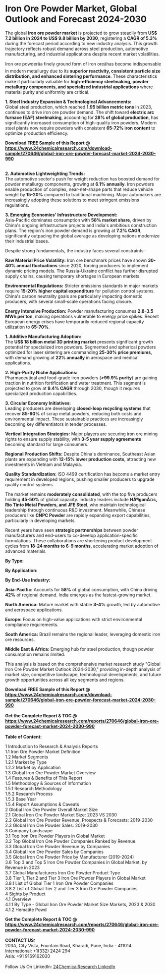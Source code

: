 <h1>Iron Ore Powder Market, Global Outlook and Forecast 2024-2030</h1><p>The global <strong>iron ore powder market</strong> is projected to grow steadily from <strong>US$ 7.2 billion in 2024 to US$ 9.8 billion by 2030</strong>, registering a <strong>CAGR of 5.3%</strong> during the forecast period according to new industry analysis. This growth trajectory reflects robust demand across steel production, automotive manufacturing, and industrial applications despite recent market volatilities.</p><p>Iron ore powderâa finely ground form of iron oreâhas become indispensable in modern metallurgy due to its <strong>superior reactivity, consistent particle size distribution, and enhanced sintering performance</strong>. These characteristics make it particularly valuable for <strong>high-efficiency steelmaking, powder metallurgy components, and specialized industrial applications</strong> where material purity and uniformity are critical.</p><p><strong>1. Steel Industry Expansion &amp; Technological Advancements:</strong><br>
Global steel production, which reached <strong>1.95 billion metric tons</strong> in 2023, continues to drive iron ore powder demand. The shift toward <strong>electric arc furnace (EAF) steelmaking</strong>, accounting for <strong>28% of global production</strong>, has significantly increased consumption of high-quality iron powders. Modern steel plants now require powders with consistent <strong>65-72% iron content</strong> to optimize production efficiency.</p><div><b>Download FREE Sample of this Report @ 
            <a href="https://www.24chemicalresearch.com/download-sample/270646/global-iron-ore-powder-forecast-market-2024-2030-990">
            https://www.24chemicalresearch.com/download-sample/270646/global-iron-ore-powder-forecast-market-2024-2030-990</a></b></div><br><p><strong>2. Automotive Lightweighting Trends:</strong><br>
The automotive sector's push for weight reduction has boosted demand for powder metallurgy components, growing at <strong>6.1% annually</strong>. Iron powders enable production of complex, near-net-shape parts that reduce vehicle weight by <strong>15-20%</strong> compared to traditional machining. Major automakers are increasingly adopting these solutions to meet stringent emissions regulations.</p><p><strong>3. Emerging Economies' Infrastructure Development:</strong><br>
Asia-Pacific dominates consumption with <strong>58% market share</strong>, driven by China's ongoing infrastructure projects and India's ambitious construction plans. The region's iron powder demand is growing at <strong>7.2% CAGR</strong>, significantly outpacing the global average as developing nations modernize their industrial bases.</p><p>Despite strong fundamentals, the industry faces several constraints:</p><p><strong>Raw Material Price Volatility:</strong> Iron ore benchmark prices have shown <strong>30-40% annual fluctuations</strong> since 2020, forcing producers to implement dynamic pricing models. The Russia-Ukraine conflict has further disrupted supply chains, causing temporary shortages in European markets.</p><p><strong>Environmental Regulations:</strong> Stricter emissions standards in major markets require <strong>15-20% higher capital expenditure</strong> for pollution control systems. China's carbon neutrality goals are particularly impacting domestic producers, with several small-scale operations facing closure.</p><p><strong>Energy Intensive Production:</strong> Powder manufacturing consumes <strong>2.8-3.5 MWh per ton</strong>, making operations vulnerable to energy price spikes. Recent European energy crises have temporarily reduced regional capacity utilization to <strong>65-70%</strong>.</p><p><strong>1. Additive Manufacturing Adoption:</strong><br>
The <strong>US$ 18 billion metal 3D printing market</strong> presents significant growth potential for specialized iron powders. Segmented and spherical powders optimized for laser sintering are commanding <strong>25-30% price premiums</strong>, with demand growing at <strong>22% annually</strong> in aerospace and medical applications.</p><p><strong>2. High-Purity Niche Applications:</strong><br>
Pharmaceutical and food-grade iron powders (<strong>&gt;99.9% purity</strong>) are gaining traction in nutrition fortification and water treatment. This segment is projected to grow at <strong>9.4% CAGR</strong> through 2030, though it requires specialized production capabilities.</p><p><strong>3. Circular Economy Initiatives:</strong><br>
Leading producers are developing <strong>closed-loop recycling systems</strong> that recover <strong>85-90%</strong> of scrap metal powders, reducing both costs and environmental impact. These sustainable practices are increasingly becoming key differentiators in tender processes.</p><p><strong>Vertical Integration Strategies:</strong> Major players are securing iron ore mining rights to ensure supply stability, with <strong>3-5 year supply agreements</strong> becoming standard for large consumers.</p><p><strong>Regional Production Shifts:</strong> Despite China's dominance, Southeast Asian plants are expanding with <strong>12-15% lower production costs</strong>, attracting new investments in Vietnam and Malaysia.</p><p><strong>Quality Standardization:</strong> ISO 4499 certification has become a market entry requirement in developed regions, pushing smaller producers to upgrade quality control systems.</p><p>The market remains <strong>moderately consolidated</strong>, with the top five producers holding <strong>45-50%</strong> of global capacity. Industry leaders include <strong>HÃ¶ganÃ¤s, Rio Tinto Metal Powders, and JFE Steel</strong>, who maintain technological leadership through continuous R&amp;D investment. Meanwhile, Chinese producers like <strong>CNPC Powder</strong> are rapidly expanding export capabilities, particularly in developing markets.</p><p>Recent years have seen <strong>strategic partnerships</strong> between powder manufacturers and end-users to co-develop application-specific formulations. These collaborations are shortening product development cycles from <strong>18-24 months to 6-9 months</strong>, accelerating market adoption of advanced materials.</p><p><strong>By Type:</strong></p><p><strong>By Application:</strong></p><p><strong>By End-Use Industry:</strong></p><p><strong>Asia-Pacific:</strong> Accounts for <strong>58%</strong> of global consumption, with China driving <strong>42%</strong> of regional demand. India emerges as the fastest-growing market.</p><p><strong>North America:</strong> Mature market with stable <strong>3-4%</strong> growth, led by automotive and aerospace applications.</p><p><strong>Europe:</strong> Focus on high-value applications with strict environmental compliance requirements.</p><p><strong>South America:</strong> Brazil remains the regional leader, leveraging domestic iron ore resources.</p><p><strong>Middle East &amp; Africa:</strong> Emerging hub for steel production, though powder consumption remains limited.</p><p>This analysis is based on the comprehensive market research study "Global Iron Ore Powder Market Outlook 2024-2030," providing in-depth analysis of market size, competitive landscape, technological developments, and future growth opportunities across all key segments and regions.</p><div><b>Download FREE Sample of this Report @ 
            <a href="https://www.24chemicalresearch.com/download-sample/270646/global-iron-ore-powder-forecast-market-2024-2030-990">
            https://www.24chemicalresearch.com/download-sample/270646/global-iron-ore-powder-forecast-market-2024-2030-990</a></b></div><br><div><b>Get the Complete Report & TOC @ 
            <a href="https://www.24chemicalresearch.com/reports/270646/global-iron-ore-powder-forecast-market-2024-2030-990">
            https://www.24chemicalresearch.com/reports/270646/global-iron-ore-powder-forecast-market-2024-2030-990</a></b></div><br>
            <b>Table of Content:</b><p>1 Introduction to Research & Analysis Reports<br />
    1.1 Iron Ore Powder Market Definition<br />
    1.2 Market Segments<br />
        1.2.1 Market by Type<br />
        1.2.2 Market by Application<br />
    1.3 Global Iron Ore Powder Market Overview<br />
    1.4 Features & Benefits of This Report<br />
    1.5 Methodology & Sources of Information<br />
        1.5.1 Research Methodology<br />
        1.5.2 Research Process<br />
        1.5.3 Base Year<br />
        1.5.4 Report Assumptions & Caveats<br />
2 Global Iron Ore Powder Overall Market Size<br />
    2.1 Global Iron Ore Powder Market Size: 2023 VS 2030<br />
    2.2 Global Iron Ore Powder Revenue, Prospects & Forecasts: 2019-2030<br />
    2.3 Global Iron Ore Powder Sales: 2019-2030<br />
3 Company Landscape<br />
    3.1 Top Iron Ore Powder Players in Global Market<br />
    3.2 Top Global Iron Ore Powder Companies Ranked by Revenue<br />
    3.3 Global Iron Ore Powder Revenue by Companies<br />
    3.4 Global Iron Ore Powder Sales by Companies<br />
    3.5 Global Iron Ore Powder Price by Manufacturer (2019-2024)<br />
    3.6 Top 3 and Top 5 Iron Ore Powder Companies in Global Market, by Revenue in 2023<br />
    3.7 Global Manufacturers Iron Ore Powder Product Type<br />
    3.8 Tier 1, Tier 2 and Tier 3 Iron Ore Powder Players in Global Market<br />
        3.8.1 List of Global Tier 1 Iron Ore Powder Companies<br />
        3.8.2 List of Global Tier 2 and Tier 3 Iron Ore Powder Companies<br />
4 Sights by Product<br />
    4.1 Overview<br />
        4.1.1 By Type - Global Iron Ore Powder Market Size Markets, 2023 & 2030<br />
        4.1.2 Hematite Powd</p><div><b>Get the Complete Report & TOC @ 
            <a href="https://www.24chemicalresearch.com/reports/270646/global-iron-ore-powder-forecast-market-2024-2030-990">
            https://www.24chemicalresearch.com/reports/270646/global-iron-ore-powder-forecast-market-2024-2030-990</a></b></div><br><b>CONTACT US:</b><br>
            203A, City Vista, Fountain Road, Kharadi, Pune, India - 411014<br>
            International: +1(332) 2424 294<br>
            Asia: +91 9169162030 <br><br>
            Follow Us On LinkedIn: <a href="https://www.linkedin.com/company/24chemicalresearch/">24ChemicalResearch LinkedIn</a>